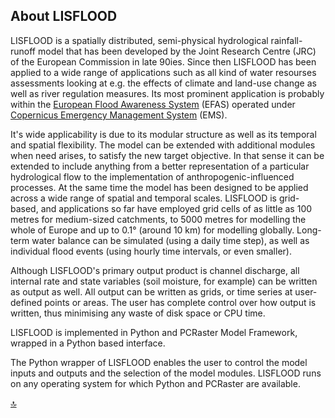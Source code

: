 ## About LISFLOOD

LISFLOOD is a spatially distributed, semi-physical hydrological rainfall-runoff model that has been developed by the Joint Research Centre (JRC) of the European Commission in late 90ies. 
Since then LISFLOOD has been applied to a wide range of applications such as all kind of water resourses assessments looking at e.g. 
the effects of climate and land-use change as well as river regulation measures. 
Its most prominent application is probably within the [European Flood Awareness System](https://www.efas.eu/) (EFAS) 
operated under [Copernicus Emergency Management System](http://emergency.copernicus.eu/) (EMS).

It's wide applicability is due to its modular structure as well as its temporal and spatial flexibility. 
The model can be extended with additional modules when need arises, to satisfy the new target objective. 
In that sense it can be extended to include anything from a better representation of a particular hydrological flow to the implementation of anthropogenic-influenced processes. 
At the same time the model has been designed to be applied across a wide range of spatial and temporal scales. 
LISFLOOD is grid-based, and applications so far have employed grid cells of as little as 100 metres for medium-sized catchments, to 5000 metres for modelling 
the whole of Europe and up to 0.1° (around 10 km) for modelling globally. Long-term water balance can be simulated (using a daily time step), 
as well as individual flood events (using hourly time intervals, or even smaller). 

Although LISFLOOD's primary output product is channel discharge, all internal rate and state variables (soil moisture, for example) can be written as output as well.
 All output can be written as grids, or time series at user-defined points or areas. 
 The user has complete control over how output is written, thus minimising any waste of disk space or CPU time.

LISFLOOD is implemented in Python and PCRaster Model Framework, wrapped in a Python based interface. 

The Python wrapper of LISFLOOD enables the user to control the model inputs and outputs and the selection of the model modules. 
LISFLOOD runs on any operating system for which Python and PCRaster are available.


[🔝](#top)
